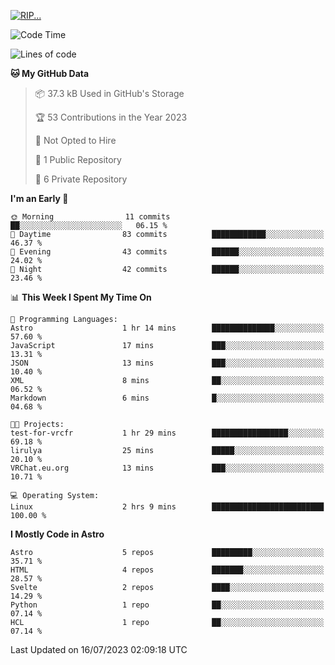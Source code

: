 <p align="left">
  <a href="https://lirulya.github.io" title="Lirulya's Website">
    <img src="https://lanyard.cnrad.dev/api/1114315217640362107?theme=dark&hideStatus=true" alt="RIP...">
  </a>
</p>

<!--START_SECTION:waka-->
![Code Time](http://img.shields.io/badge/Code%20Time-4%20hrs%2057%20mins-blue)

![Lines of code](https://img.shields.io/badge/From%20Hello%20World%20I%27ve%20Written-61.3%20thousand%20lines%20of%20code-blue)

**🐱 My GitHub Data** 

> 📦 37.3 kB Used in GitHub's Storage 
 > 
> 🏆 53 Contributions in the Year 2023
 > 
> 🚫 Not Opted to Hire
 > 
> 📜 1 Public Repository 
 > 
> 🔑 6 Private Repository 
 > 
**I'm an Early 🐤** 

```text
🌞 Morning                11 commits          ██░░░░░░░░░░░░░░░░░░░░░░░   06.15 % 
🌆 Daytime                83 commits          ████████████░░░░░░░░░░░░░   46.37 % 
🌃 Evening                43 commits          ██████░░░░░░░░░░░░░░░░░░░   24.02 % 
🌙 Night                  42 commits          ██████░░░░░░░░░░░░░░░░░░░   23.46 % 
```


📊 **This Week I Spent My Time On** 

```text
💬 Programming Languages: 
Astro                    1 hr 14 mins        ██████████████░░░░░░░░░░░   57.60 % 
JavaScript               17 mins             ███░░░░░░░░░░░░░░░░░░░░░░   13.31 % 
JSON                     13 mins             ███░░░░░░░░░░░░░░░░░░░░░░   10.40 % 
XML                      8 mins              ██░░░░░░░░░░░░░░░░░░░░░░░   06.52 % 
Markdown                 6 mins              █░░░░░░░░░░░░░░░░░░░░░░░░   04.68 % 

🐱‍💻 Projects: 
test-for-vrcfr           1 hr 29 mins        █████████████████░░░░░░░░   69.18 % 
lirulya                  25 mins             █████░░░░░░░░░░░░░░░░░░░░   20.10 % 
VRChat.eu.org            13 mins             ███░░░░░░░░░░░░░░░░░░░░░░   10.71 % 

💻 Operating System: 
Linux                    2 hrs 9 mins        █████████████████████████   100.00 % 
```

**I Mostly Code in Astro** 

```text
Astro                    5 repos             █████████░░░░░░░░░░░░░░░░   35.71 % 
HTML                     4 repos             ███████░░░░░░░░░░░░░░░░░░   28.57 % 
Svelte                   2 repos             ████░░░░░░░░░░░░░░░░░░░░░   14.29 % 
Python                   1 repo              ██░░░░░░░░░░░░░░░░░░░░░░░   07.14 % 
HCL                      1 repo              ██░░░░░░░░░░░░░░░░░░░░░░░   07.14 % 
```




 Last Updated on 16/07/2023 02:09:18 UTC
<!--END_SECTION:waka-->
